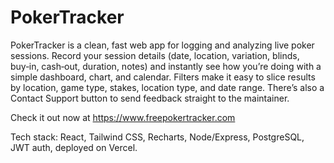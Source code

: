 # PokerTracker

PokerTracker is a clean, fast web app for logging and analyzing live poker sessions. Record your session details (date, location, variation, blinds, buy‑in, cash‑out, duration, notes) and instantly see how you’re doing with a simple dashboard, chart, and calendar. Filters make it easy to slice results by location, game type, stakes, location type, and date range. There’s also a Contact Support button to send feedback straight to the maintainer.

Check it out now at https://www.freepokertracker.com

Tech stack: React, Tailwind CSS, Recharts, Node/Express, PostgreSQL, JWT auth, deployed on Vercel.
